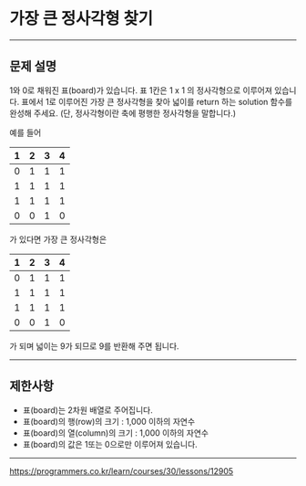 # 가장 큰 정사각형 찾기


---

## 문제 설명

1와 0로 채워진 표(board)가 있습니다. 표 1칸은 1 x 1 의 정사각형으로 이루어져 있습니다. 표에서 1로 이루어진 가장 큰 정사각형을 찾아 넓이를 return 하는 solution 함수를 완성해 주세요. (단, 정사각형이란 축에 평행한 정사각형을 말합니다.)

예를 들어

1	|2	|3	|4
:------:|:------:|:------:|:------:
0	|1	|1	|1
1	|1	|1	|1
1	|1	|1	|1
0	|0	|1	|0

가 있다면 가장 큰 정사각형은

1	|2	|3	|4
:------:|:------:|:------:|:------:
0	|1	|1	|1
1	|1	|1	|1
1	|1	|1	|1
0	|0	|1	|0

가 되며 넓이는 9가 되므로 9를 반환해 주면 됩니다.

---

## 제한사항

- 표(board)는 2차원 배열로 주어집니다.
- 표(board)의 행(row)의 크기 : 1,000 이하의 자연수
- 표(board)의 열(column)의 크기 : 1,000 이하의 자연수
- 표(board)의 값은 1또는 0으로만 이루어져 있습니다.

---

https://programmers.co.kr/learn/courses/30/lessons/12905



